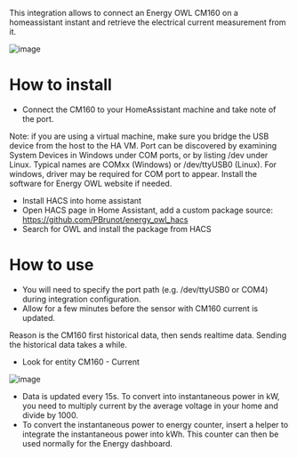 This integration allows to connect an Energy OWL CM160 on a homeassistant instant and retrieve the electrical current measurement from it.

![image](https://github.com/user-attachments/assets/75d97f4f-463f-4380-8232-92ce58faa015)


How to install
==============

* Connect the CM160 to your HomeAssistant machine and take note of the port.

Note: if you are using a virtual machine, make sure you bridge the USB device from the host to the HA VM.
Port can be discovered by examining System Devices in Windows under COM ports, or by listing /dev under Linux. 
Typical names are COMxx (Windows) or /dev/ttyUSB0 (Linux).
For windows, driver may be required for COM port to appear. Install the software for Energy OWL website if needed.

* Install HACS into home assistant
* Open HACS page in Home Assistant, add a custom package source: https://github.com/PBrunot/energy_owl_hacs
* Search for OWL and install the package from HACS

How to use
==========

* You will need to specify the port path (e.g. /dev/ttyUSB0 or COM4) during integration configuration.
* Allow for a few minutes before the sensor with CM160 current is updated.

Reason is the CM160 first historical data, then sends realtime data. Sending the historical data takes a while.

* Look for entity CM160 - Current 

![image](https://github.com/user-attachments/assets/20e1dcac-2248-4dd1-9a46-9dbcfda59633)

* Data is updated every 15s. To convert into instantaneous power in kW, you need to multiply current by the average voltage in your home and divide by 1000.
* To convert the instantaneous power to energy counter, insert a helper to integrate the instantaneous power into kWh. This counter can then be used normally for the Energy dashboard.
